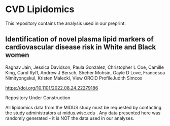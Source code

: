 # CVD Lipidomics

This repository contains the analysis used in our preprint:

## Identification of novel plasma lipid markers of cardiovascular disease risk in White and Black women

Raghav Jain, Jessica Davidson, Paula Gonzalez, Christopher L Coe, Camille King, Carol Ryff, Andrew J Bersch, Sheher Mohsin, Gayle D Love, Francesca Nimityongskul, Kristen Malecki,  View ORCID ProfileJudith Simcox

 https://doi.org/10.1101/2022.08.24.22279186

Repository Under Construction

All lipidomics data from the MIDUS study must be requested by contacting the study administrators at midus.wisc.edu .
Any data presented here was randomly generated - it is NOT the data used in our analyses. 
